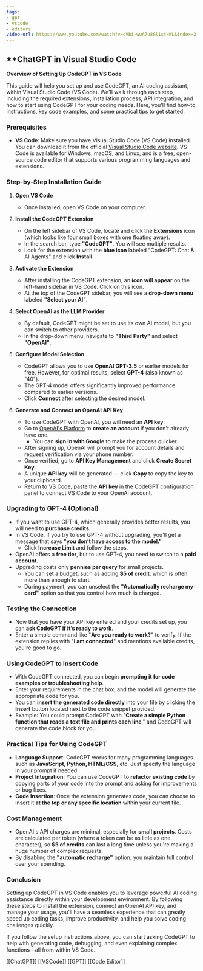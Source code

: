 ```yaml
---
tags:
- gpt
- vscode
- editors
video-url: https://www.youtube.com/watch?v=cVBi-wuA7u8&list=WL&index=2
---
```

## **ChatGPT in Visual Studio Code

**Overview of Setting Up CodeGPT in VS Code**

This guide will help you set up and use CodeGPT, an AI coding assistant, within Visual Studio Code (VS Code). We'll walk through each step, including the required extensions, installation process, API integration, and how to start using CodeGPT for your coding needs. Here, you'll find how-to instructions, key code examples, and some practical tips to get started.

### **Prerequisites**

- **VS Code**: Make sure you have Visual Studio Code (VS Code) installed. You can download it from the official [Visual Studio Code website](https://code.visualstudio.com/). VS Code is available for Windows, macOS, and Linux, and is a free, open-source code editor that supports various programming languages and extensions.

### **Step-by-Step Installation Guide**

1. **Open VS Code**
   - Once installed, open VS Code on your computer.

2. **Install the CodeGPT Extension**
   - On the left sidebar of VS Code, locate and click the **Extensions** icon (which looks like four small boxes with one floating away).
   - In the search bar, type **"CodeGPT"**. You will see multiple results.
   - Look for the extension with the **blue icon** labeled "CodeGPT: Chat & AI Agents" and click **Install**.

3. **Activate the Extension**
   - After installing the CodeGPT extension, an **icon will appear** on the left-hand sidebar in VS Code. Click on this icon.
   - At the top of the CodeGPT sidebar, you will see a **drop-down menu** labeled **"Select your AI"**.

4. **Select OpenAI as the LLM Provider**
   - By default, CodeGPT might be set to use its own AI model, but you can switch to other providers.
   - In the drop-down menu, navigate to **"Third Party"** and select **"OpenAI"**.

5. **Configure Model Selection**
   - CodeGPT allows you to use **OpenAI GPT-3.5** or earlier models for free. However, for optimal results, select **GPT-4** (also known as "40").
   - The GPT-4 model offers significantly improved performance compared to earlier versions.
   - Click **Connect** after selecting the desired model.

6. **Generate and Connect an OpenAI API Key**
   - To use CodeGPT with OpenAI, you will need an **API key**.
   - Go to [OpenAI's Platform](https://platform.openai.com) to **create an account** if you don't already have one.
     - You can **sign in with Google** to make the process quicker.
   - After signing up, OpenAI will prompt you for account details and request verification via your phone number.
   - Once verified, go to **API Key Management** and click **Create Secret Key**.
   - A unique **API key** will be generated — click **Copy** to copy the key to your clipboard.
   - Return to VS Code, paste the **API key** in the CodeGPT configuration panel to connect VS Code to your OpenAI account.

### **Upgrading to GPT-4 (Optional)**

- If you want to use GPT-4, which generally provides better results, you will need to **purchase credits**.
- In VS Code, if you try to use GPT-4 without upgrading, you'll get a message that says **"you don’t have access to the model."**
  - Click **Increase Limit** and follow the steps.
- OpenAI offers a **free tier**, but to use GPT-4, you need to switch to a **paid account**.
- Upgrading costs only **pennies per query** for small projects.
  - You can set a budget, such as adding **$5 of credit**, which is often more than enough to start.
  - During payment, you can unselect the **"Automatically recharge my card"** option so that you control how much is charged.

### **Testing the Connection**

- Now that you have your API key entered and your credits set up, you can **ask CodeGPT if it’s ready to work**.
- Enter a simple command like "**Are you ready to work?**" to verify. If the extension replies with "**I am connected**" and mentions available credits, you're good to go.

### **Using CodeGPT to Insert Code**

- With CodeGPT connected, you can begin **prompting it for code examples or troubleshooting help**.
- Enter your requirements in the chat box, and the model will generate the appropriate code for you.
- You can **insert the generated code directly** into your file by clicking the **Insert** button located next to the code snippet provided.
- Example: You could prompt CodeGPT with "**Create a simple Python function that reads a text file and prints each line**," and CodeGPT will generate the code block for you.

### **Practical Tips for Using CodeGPT**

- **Language Support**: CodeGPT works for many programming languages such as **JavaScript, Python, HTML/CSS**, etc. Just specify the language in your prompt if needed.
- **Project Integration**: You can use CodeGPT to **refactor existing code** by copying parts of your code into the prompt and asking for improvements or bug fixes.
- **Code Insertion**: Once the extension generates code, you can choose to insert it **at the top or any specific location** within your current file.

### **Cost Management**

- OpenAI's API charges are minimal, especially for **small projects**. Costs are calculated per token (where a token can be as little as one character), so **$5 of credits** can last a long time unless you're making a huge number of complex requests.
- By disabling the **"automatic recharge"** option, you maintain full control over your spending.

### **Conclusion**

Setting up CodeGPT in VS Code enables you to leverage powerful AI coding assistance directly within your development environment. By following these steps to install the extension, connect an OpenAI API key, and manage your usage, you'll have a seamless experience that can greatly speed up coding tasks, improve productivity, and help you solve coding challenges quickly.

If you follow the setup instructions above, you can start asking CodeGPT to help with generating code, debugging, and even explaining complex functions—all from within VS Code.

[[ChatGPT]]   [[VSCode]]  [[GPT]]  [[Code Editor]] 
